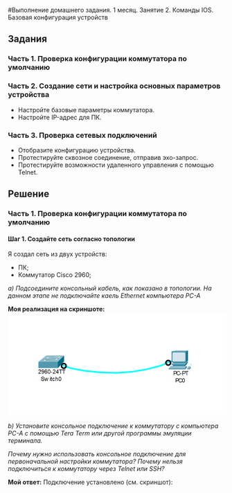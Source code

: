 #Выполнение домашнего задания. 1 месяц. Занятие 2. Команды IOS. Базовая конфигурация устройств

## Задания

### Часть 1. Проверка конфигурации коммутатора по умолчанию

### Часть 2. Создание сети и настройка основных параметров устройства
- Настройте базовые параметры коммутатора.
- Настройте IP-адрес для ПК.

### Часть 3. Проверка сетевых подключений
- Отобразите конфигурацию устройства.
- Протестируйте сквозное соединение, отправив эхо-запрос.
- Протестируйте возможности удаленного управления с помощью Telnet.

## Решение

### Часть 1. Проверка конфигурации коммутатора по умолчанию
#### Шаг 1. Создайте сеть согласно топологии
Я создал сеть из двух устройств:
- ПК;
- Коммутатор Cisco 2960;

*а) Подсоедините консольный кабель, как показано в топологии. На данном этапе не подключайте каель Ethernet компьютера PC-A*

**Моя реализация на скриншоте:**
![](https://github.com/iosif-tihonenkov/Network-Engineer.-Basic/blob/main/lab01/jpg/shema01.jpg)

*b) Установите консольное подключение к коммутатору с компьютера PC-A с помощью Tera Term или другой программы эмуляции терминала.*

*Почему нужно использовать консольное подключение для первоначальной настройки коммутатора? Почему нельзя подключиться к коммутатору через Telnet или SSH?*

**Мой ответ:**
Подключение установлено (см. скриншот):





